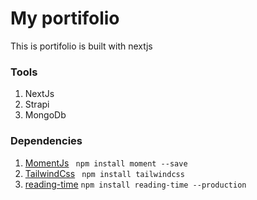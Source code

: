 # My portifolio
This is portifolio is built with nextjs
### Tools
1. NextJs
2. Strapi
3. MongoDb

### Dependencies
1. [MomentJs](https://momentjs.com/)
  ``` npm install moment --save```
2. [TailwindCss](https://tailwindcss.com/) 
  ``` npm install tailwindcss```
3. [reading-time](https://www.npmjs.com/package/reading-time)
``` npm install reading-time --production ``` 
